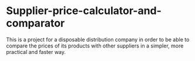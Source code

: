 # Supplier-price-calculator-and-comparator
This is a project for a disposable distribution company in order to be able to compare the prices of its products with other suppliers in a simpler, more practical and faster way.
